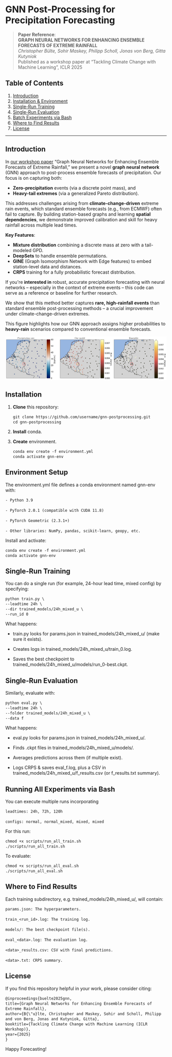 # GNN Post-Processing for Precipitation Forecasting

> **Paper Reference**:  
> **GRAPH NEURAL NETWORKS FOR ENHANCING ENSEMBLE FORECASTS OF EXTREME RAINFALL**  
> *Christopher Bülte, Sohir Maskey, Philipp Scholl, Jonas von Berg, Gitta Kutyniok*  
> Published as a workshop paper at “Tackling Climate Change with Machine Learning”, ICLR 2025

## Table of Contents

1. [Introduction](#introduction)
2. [Installation & Environment](#installation--environment)
3. [Single-Run Training](#single-run-training)
4. [Single-Run Evaluation](#single-run-evaluation)
5. [Batch Experiments via Bash](#batch-experiments-via-bash)
6. [Where to Find Results](#where-to-find-results)
7. [License](#license)

---

## Introduction

In [our workshop paper](#references) “Graph Neural Networks for Enhancing Ensemble Forecasts of Extreme Rainfall,” we present a novel **graph neural network** (GNN) approach to post-process ensemble forecasts of precipitation. Our focus is on capturing both:

- **Zero-precipitation** events (via a discrete point mass), and  
- **Heavy-tail extremes** (via a generalized Pareto distribution).  

This addresses challenges arising from **climate-change-driven** extreme rain events, which standard ensemble forecasts (e.g., from ECMWF) often fail to capture. By building station-based graphs and learning **spatial dependencies**, we demonstrate improved calibration and skill for heavy rainfall across multiple lead times.

**Key Features**:

- **Mixture distribution** combining a discrete mass at zero with a tail-modeled GPD.  
- **DeepSets** to handle ensemble permutations.  
- **GINE** (Graph Isomorphism Network with Edge features) to embed station-level data and distances.  
- **CRPS** training for a fully probabilistic forecast distribution.

If you're **interested in** robust, accurate precipitation forecasting with neural networks – especially in the context of extreme events – this code can serve as a reference or baseline for further research.

We show that this method better captures **rare, high-rainfall events** than standard ensemble post-processing methods – a crucial improvement under climate-change-driven extremes.

This figure highlights how our GNN approach assigns higher probabilities to **heavy-rain** scenarios compared to conventional ensemble forecasts.

<center>
<img src="imgs/spatial_extremes.svg">
</center>


## Installation

1. **Clone** this repository:
   ```
   git clone https://github.com/username/gnn-postprocessing.git
   cd gnn-postprocessing
   ```
2. **Install** conda.

3. **Create** environment.
   ```
   conda env create -f environment.yml
   conda activate gnn-env
   ```
   
## Environment Setup

The environment.yml file defines a conda environment named gnn-env with:

    - Python 3.9

    - PyTorch 2.0.1 (compatible with CUDA 11.8)

    - PyTorch Geometric (2.3.1+)

    - Other libraries: NumPy, pandas, scikit-learn, geopy, etc.

Install and activate:
   ```
   conda env create -f environment.yml
   conda activate gnn-env
   ```
    

## Single-Run Training

You can do a single run (for example, 24-hour lead time, mixed config) by specifying:
    
    
    python train.py \
    --leadtime 24h \
    --dir trained_models/24h_mixed_u \
    --run_id 0
    
    
What happens:

- train.py looks for params.json in trained_models/24h_mixed_u/ (make sure it exists).

- Creates logs in trained_models/24h_mixed_u/train_0.log.

- Saves the best checkpoint to trained_models/24h_mixed_u/models/run_0-best.ckpt.

## Single-Run Evaluation

Similarly, evaluate with:
    
    python eval.py \
    --leadtime 24h \
    --folder trained_models/24h_mixed_u \
    --data f
    
What happens:

- eval.py looks for params.json in trained_models/24h_mixed_u/.

- Finds .ckpt files in trained_models/24h_mixed_u/models/.

- Averages predictions across them (if multiple exist).
  
- Logs CRPS & saves eval_f.log, plus a CSV in trained_models/24h_mixed_u/f_results.csv (or f_results.txt summary).

## Running All Experiments via Bash

You can execute multiple runs incorporating

    leadtimes: 24h, 72h, 120h

    configs: normal, normal_mixed, mixed, mixed

For this run:
   ```
   chmod +x scripts/run_all_train.sh
   ./scripts/run_all_train.sh
   ```

To evaluate:
   ```
   chmod +x scripts/run_all_eval.sh
   ./scripts/run_all_eval.sh
   ```

   
## Where to Find Results

Each training subdirectory, e.g. trained_models/24h_mixed_u/, will contain:

    params.json: The hyperparameters.

    train_<run_id>.log: The training log.

    models/: The best checkpoint file(s).

    eval_<data>.log: The evaluation log.

    <data>_results.csv: CSV with final predictions.

    <data>.txt: CRPS summary.

## License

If you find this repository helpful in your work, please consider citing:
```
@inproceedings{buelte2025gnn,
title={Graph Neural Networks for Enhancing Ensemble Forecasts of Extreme Rainfall},
author={B{\"u}lte, Christopher and Maskey, Sohir and Scholl, Philipp and von Berg, Jonas and Kutyniok, Gitta},
booktitle={Tackling Climate Change with Machine Learning (ICLR Workshop)},
year={2025}
}
```
Happy Forecasting!
